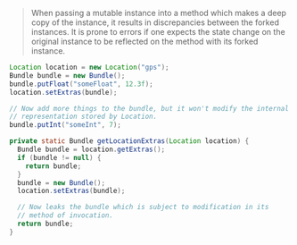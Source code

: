 > When passing a mutable instance into a method which makes a deep copy of the
> instance, it results in discrepancies between the forked instances. It is
> prone to errors if one expects the state change on the original instance to be
> reflected on the method with its forked instance.


```java
Location location = new Location("gps");
Bundle bundle = new Bundle();
bundle.putFloat("someFloat", 12.3f);
location.setExtras(bundle);

// Now add more things to the bundle, but it won't modify the internal
// representation stored by Location.
bundle.putInt("someInt", 7);
```

```java
private static Bundle getLocationExtras(Location location) {
  Bundle bundle = location.getExtras();
  if (bundle != null) {
    return bundle;
  }
  bundle = new Bundle();
  location.setExtras(bundle);

  // Now leaks the bundle which is subject to modification in its
  // method of invocation.
  return bundle;
}
```
